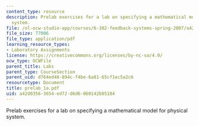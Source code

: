 ```yaml
---
content_type: resource
description: Prelab exercises for a lab on specifying a mathematical model for physical
  system.
file: /ol-ocw-studio-app/courses/6-302-feedback-systems-spring-2007/a42d03563654ed72d6d6060142b05184_prelab_1a.pdf
file_size: 77006
file_type: application/pdf
learning_resource_types:
- Laboratory Assignments
license: https://creativecommons.org/licenses/by-nc-sa/4.0/
ocw_type: OCWFile
parent_title: Labs
parent_type: CourseSection
parent_uid: d764ed48-894c-f4be-6a81-65cf1ec5a2c6
resourcetype: Document
title: prelab_1a.pdf
uid: a42d0356-3654-ed72-d6d6-060142b05184
---
```

Prelab exercises for a lab on specifying a mathematical model for physical system.